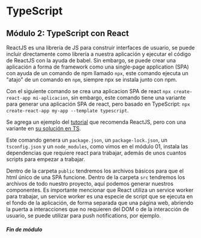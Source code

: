 # TypeScript

## Módulo 2: TypeScript con React

ReactJS es una librería de JS para construir interfaces de usuario, se puede incluir directamente como librería a nuestra aplicación y
ejecutar el código de ReactJS con la ayuda de babel. Sin embargo, se puede crear una aplicación a forma de framework como una single-page
application (SPA) con ayuda de un comando de npm llamado `npx`, este comando ejecuta un "atajo" de un comando en `npm`, siempre npx se
instala junto con npm.

Con el siguiente comando se crea una aplicacion SPA de react `npx create-react-app mi-aplicacion`, sin embargo, este comando tiene una
variante para generar una aplicación SPA de react, pero basado en TypeScript: `npx create-react-app my-app --template typescript`.

Se agrega un ejemplo del [tutorial](https://reactjs.org/tutorial/tutorial.html) que recomenda ReactJS, pero con
una variante en [su solución en TS](../ejemplos/modulo02).

Este comando genera un `package.json`, un `package-lock.json`, un `tsconfig.json` y un `node_modules`, como vimos en el módulo 01, instala
las dependencias que requiere react para trabajar, además de unos cuantos scripts para empezar a  trabajar.

Dentro de la carpeta `public` tendremos los archivos básicos para que el html único de una SPA funcione. Dentro de la carpeta `src`
tendremos los archivos de todo nuestro proyecto, aquí podemos generar nuestros componentes. Es importante mencionar que React utiliza un
service worker para trabajar, un service worker es una especie de script que se ejecuta en el fondo de la aplicación, de forma separada que
una página web, abriendo la puerta a interacciones que no requieren del DOM o de la interacción de usuario, se puede utilizar para push
notifications, por ejemplo.

##### Fin de módulo
